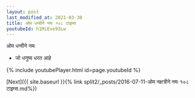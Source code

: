 ```yaml
---
layout: post
last_modified_at: 2021-03-30
title: ओम धन्वीने नमः १०८ टाइम्स
youtubeId: h1MiEve93Lw
---
```

 
 
 ओम धन्वीने नमः  
 
 -  जो धनुष्य धरत आहे 
 
  
 
  
 
 
 
 
 
 


{% include youtubePlayer.html id=page.youtubeId %}
 
[Next]({{ site.baseurl }}{% link  split2/_posts/2016-07-11-ओम नक्षत्रीने नमः १०८ टाइम्स.md%})
 

